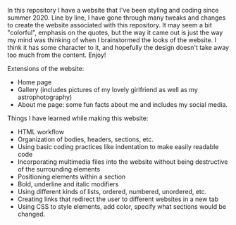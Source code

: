 In this repository I have a website that I've been styling and coding since summer 2020. Line by line, I have gone through many tweaks and changes to create the website
associated with this repository. It may seem a bit "colorful", emphasis on the quotes, but the way it came out is just the way my mind was thinking of when I brainstormed
the looks of the website. I think it has some character to it, and hopefully the design doesn't take away too much from the content. Enjoy!

Extensions of the website:
- Home page
- Gallery (includes pictures of my lovely girlfriend as well as my astrophotography)
- About me page: some fun facts about me and includes my social media.

Things I have learned while making this website:
- HTML workflow
- Organization of bodies, headers, sections, etc.
- Using basic coding practices like indentation to make easily readable code
- Incorporating multimedia files into the website without being destructive of the surrounding elements
- Positioning elements within a section
- Bold, underline and italic modifiers
- Using different kinds of lists, ordered, numbered, unordered, etc.
- Creating links that redirect the user to different websites in a new tab
- Using CSS to style elements, add color, specify what sections would be changed.
